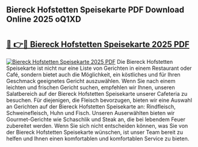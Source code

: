 ## Biereck Hofstetten Speisekarte PDF Download Online 2025 oQ1XD

# <h2><a href="http://gc6lu9.nevu.top/?p=Biereck+Hofstetten+Speisekarte">🔗 👉🔴 Biereck Hofstetten Speisekarte 2025 PDF</a></h2>

[![Biereck Hofstetten Speisekarte 2025 PDF](https://i.imgur.com/dBaPXMq.png)](http://gc6lu9.nevu.top/?p=Biereck+Hofstetten+Speisekarte)
Die Biereck Hofstetten Speisekarte ist nicht nur eine Liste von Gerichten in einem Restaurant oder Café, sondern bietet auch die Möglichkeit, ein köstliches und für Ihren Geschmack geeignetes Gericht auszuwählen. Wenn Sie nach einem leichten und frischen Gericht suchen, empfehlen wir Ihnen, unseren Salatbereich auf der Biereck Hofstetten Speisekarte unserer Cafeteria zu besuchen. Für diejenigen, die Fleisch bevorzugen, bieten wir eine Auswahl an Gerichten auf der Biereck Hofstetten Speisekarte an: Rindfleisch, Schweinefleisch, Huhn und Fisch. Unseren Auserwählten bieten wir Gourmet-Gerichte wie Schaschlik und Steak an, die bei lebendem Feuer zubereitet werden. Wenn Sie sich nicht entscheiden können, was Sie von der Biereck Hofstetten Speisekarte wünschen, ist unser Team bereit zu helfen und Ihnen einen komfortablen und komfortablen Service zu bieten.
